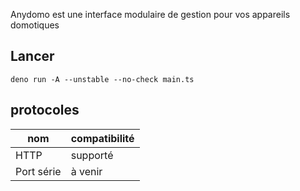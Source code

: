
Anydomo est une interface modulaire de gestion pour vos appareils domotiques

## Lancer

    deno run -A --unstable --no-check main.ts 

## protocoles

 |nom                          |compatibilité                  |
-------------------------------|-----------------------------|
| HTTP           | supporté         |
 |Port série          |à venir          |
